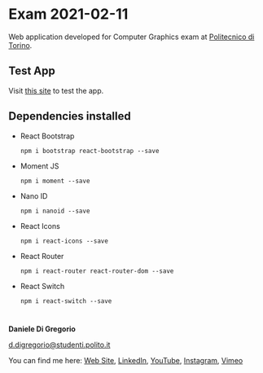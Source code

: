 # Exam 2021-02-11

Web application developed for Computer Graphics exam
at [Politecnico di Torino](https://www.polito.it/).

## Test App

Visit [this site](https://www.danieledigregorio.it/cg/esame-2021-02-11) to test the app.

## Dependencies installed

* React Bootstrap
  ```
  npm i bootstrap react-bootstrap --save
  ```
* Moment JS
  ```
  npm i moment --save
  ```
* Nano ID
  ```
  npm i nanoid --save
  ```
* React Icons
  ```
  npm i react-icons --save
  ```
* React Router
  ```
  npm i react-router react-router-dom --save
  ```
* React Switch
  ```
  npm i react-switch --save
  ```



#

**Daniele Di Gregorio**

[d.digregorio@studenti.polito.it](mailto:d.digregorio@studenti.polito.it)

You can find me here:
[Web Site](https://www.danieledigregorio.it/),
[LinkedIn](https://www.linkedin.com/in/digregoriodaniele/),
[YouTube](https://www.youtube.com/danieledigregorio8/),
[Instagram](https://instagram.com/daniele.digregorio/),
[Vimeo](https://vimeo.com/danieledigregorio)
